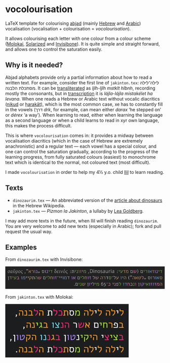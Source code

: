 # vocolourisation #

LaTeX template for colourising [abjad](http://en.wikipedia.org/wiki/Abjad) (mainly [Hebrew](http://en.wikipedia.org/wiki/Hebrew_alphabet) and [Arabic](http://en.wikipedia.org/wiki/Arabic_alphabet)) vocalisation (vocalisation + colourisation = *vocolourisation*).

It allows colourising each letter with one colour from a colour scheme ([Molokai](https://github.com/tomasr/molokai), [Solarized](https://github.com/altercation/solarized) and [Invisibone](https://github.com/baskerville/invisibone)). It is quite simple and straight forward, and allows one to control the saturation easily.

## Why is it needed? ##

Abjad alphabets provide only a partial information about how to read a written text. For example, consider the first line of `jakinton.tex`: לילה־לילה מסתכלת הלבנה. It can be [transliterated](http://en.wikipedia.org/wiki/Transliteration) as *ljlh-ljlh mstklt hlbnh*, recording mostly the consonants, but in [transcription](http://en.wikipedia.org/wiki/Transcription) it is *lájla-lájla mistakélet ha levana*. When one reads a Hebrew or Arabic text without vocalic diacritics ([nikud](http://en.wikipedia.org/wiki/Niqqud) or [ḥarakāt](http://en.wikipedia.org/wiki/Harakat)), which is the most common case, xe has to constantly fill in the vowels (דרך *drk*, for example, can mean either *darax* ‘he stepped on’ or *dérex* ‘a way’). When learning to read, either when learning the language as a second language or when a child learns to read in xyr own language, this makes the process difficult.

This is where `vocolourisation` comes in: it provides a midway between vocalisation diacritics (which in the case of Hebrew are extremely anachronistic) and a regular text&nbsp;— each vowel has a special colour, and one can control the saturation gradually, according to the progress of the learning progress, from fully saturated colours (easiest) to monochrome text which is identical to the normal, not coloured text (most difficult).

I made `vocolourisation` in order to help my 4½ y.o. child [Ilil](https://github.com/ilil) to learn reading.

## Texts ##

* `dinozaurim.tex` — An abbreviated version of the [article about dinosaurs](http://he.wikipedia.org/wiki/%D7%93%D7%99%D7%A0%D7%95%D7%96%D7%90%D7%95%D7%A8) in the Hebrew Wikipedia.
* `jakinton.tex` — *Pizmon la Jakinton*, a lullaby by [Lea Goldberg](http://en.wikipedia.org/wiki/Lea_Goldberg).

I may add more texts in the future, when Ilil will finish reading `dinozaurim`. You are very welcome to add new texts (especially in Arabic); fork and pull request the usual way.

## Examples ##

From `dinozaurim.tex` with Invisibone:

![The beginning of the article about dinosaurs in the Hebrew Wikipedia, with colourisation](dinozaurim-excerpt.png)

From `jakinton.tex` with Molokai:

![The beginning of ‘Pizmon la Jakinton’, with colourisation](jakinton-excerpt.png)

